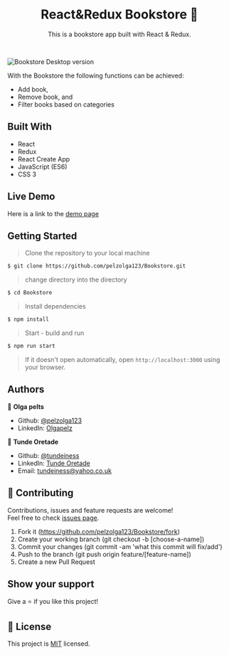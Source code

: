 
<h1 align="center">React&Redux Bookstore 👋</h1>

<p align="center">This is a bookstore app built with React & Redux.</p><br />

![Bookstore Desktop version](https://user-images.githubusercontent.com/25479050/73641302-1ae94c80-4670-11ea-8933-ab6e6df2bcbc.gif)

With the Bookstore the following functions can be achieved:

- Add book,
- Remove book, and
- Filter books based on categories

## Built With

* React
* Redux
* React Create App
* JavaScript (ES6)
* CSS 3

## Live Demo

Here is a link to the [demo page](https://magic-books.netlify.app)

## Getting Started

> Clone the repository to your local machine

```sh
$ git clone https://github.com/pelzolga123/Bookstore.git
```


> change directory into the directory

```sh
$ cd Bookstore
```

> Install dependencies

```sh
$ npm install
```

> Start - build and run

```sh
$ npm run start
```

> If it doesn't open automatically, open `http://localhost:3000` using your browser.

## Authors

👤 **Olga pelts**
   - Github: [@pelzolga123](https://github.com/pelzolga123)
   - LinkedIn: [Olgapelz](https://www.linkedin.com/in/OlgaPelz/)

👤 **Tunde Oretade**
   - Github: [@tundeiness](https://github.com/tundeiness)
   - LinkedIn: [Tunde Oretade](https://www.linkedin.com/in/tundeoretade/)
   - Email:  tundeiness@yahoo.co.uk



## 🤝 Contributing

Contributions, issues and feature requests are welcome!<br />Feel free to check [issues page](https://github.com/pelzolga123/Bookstore/issues).

1. Fork it (https://github.com/pelzolga123/Bookstore/fork)
2. Create your working branch (git checkout -b [choose-a-name])
3. Commit your changes (git commit -am 'what this commit will fix/add')
4. Push to the branch (git push origin feature/[feature-name])
5. Create a new Pull Request

## Show your support

Give a ⭐️ if you like this project!

## 📝 License

This project is [MIT](./LICENSE) licensed.
